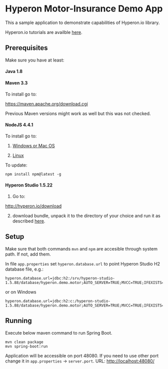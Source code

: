 # Hyperon Motor-Insurance Demo App

This a sample application to demonstrate capabilities of Hyperon.io library. 

Hyperon.io tutorials are availble [here](http://hyperon.io/tutorials/getting-started).

## Prerequisites

Make sure you have at least:

#### Java 1.8

#### Maven 3.3 

To install go to:

https://maven.apache.org/download.cgi

Previous Maven versions might work as well but this was not checked. 

#### NodeJS 4.4.1

To install go to:

1. [Windows or Mac OS](https://nodejs.org/en/download/current/)

2. [Linux](https://github.com/nodesource/distributions)

To update:
```text
npm install npm@latest -g
```

#### Hyperon Studio 1.5.22

1. Go to:

http://hyperon.io/download
 
2. download bundle, unpack it to the directory of your choice and run it as described [here](http://hyperon.io/tutorials/deploying-hyperon-studio). 

## Setup

Make sure that both commands ```mvn``` and ```npm``` are accesible through system path. If not, add them.

In file ```app.properties``` set ```hyperon.database.url``` to point Hyperon Studio H2 database file, e.g.:
```text
hyperon.database.url=jdbc:h2:/srv/hyperon-studio-1.5.88/database/hyperon.demo.motor;AUTO_SERVER=TRUE;MVCC=TRUE;IFEXISTS=TRUE
```
or on Windows
```text
hyperon.database.url=jdbc:h2:c:/hyperon-studio-1.5.88/database/hyperon.demo.motor;AUTO_SERVER=TRUE;MVCC=TRUE;IFEXISTS=TRUE
```

## Running

Execute below maven command to run Spring Boot.

```text
mvn clean package
mvn spring-boot:run
```

Application will be accessible on port 48080. If you need to use other port change it in ```app.properties``` -> ```server.port```.
URL: [http://localhost:48080/](http://localhost:48080/)
